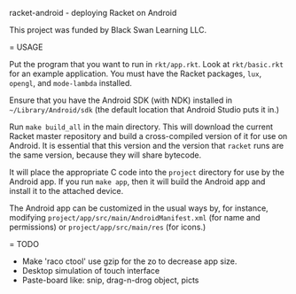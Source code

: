racket-android - deploying Racket on Android

This project was funded by Black Swan Learning LLC.

= USAGE

Put the program that you want to run in `rkt/app.rkt`. Look at
`rkt/basic.rkt` for an example application. You must have the Racket
packages, `lux`, `opengl`, and `mode-lambda` installed.

Ensure that you have the Android SDK (with NDK) installed in
`~/Library/Android/sdk` (the default location that Android Studio puts
it in.)

Run `make build_all` in the main directory. This will download the
current Racket master repository and build a cross-compiled version of
it for use on Android. It is essential that this version and the
version that `racket` runs are the same version, because they will
share bytecode.

It will place the appropriate C code into the `project` directory for
use by the Android app. If you run `make app`, then it will build the
Android app and install it to the attached device.

The Android app can be customized in the usual ways by, for instance,
modifying `project/app/src/main/AndroidManifest.xml` (for name and
permissions) or `project/app/src/main/res` (for icons.)

= TODO
* Make 'raco ctool' use gzip for the zo to decrease app size.
* Desktop simulation of touch interface
* Paste-board like: snip, drag-n-drog object, picts
